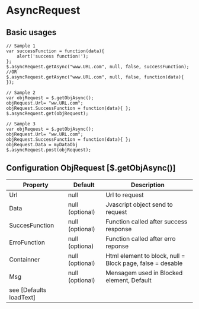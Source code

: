 # AsyncRequest

## Basic usages

	// Sample 1
	var successFunction = function(data){
		alert('success function!');
	};
	$.asyncRequest.getAsync("www.URL.com", null, false, successFunction);
	//OR
	$.asyncRequest.getAsync("www.URL.com", null, false, function(data){ });	

	// Sample 2
	var objRequest = $.getObjAsync();
	objRequest.Url= "ww.URL.com";
	objRequest.SuccessFunction = function(data){ };
	$.asyncRequest.get(objRequest);
	
	// Sample 3
	var objRequest = $.getObjAsync();
	objRequest.Url= "ww.URL.com";
	objRequest.SuccessFunction = function(data){ };
	objRequest.Data = myDataObj
	$.asyncRequest.post(objRequest);


## Configuration ObjRequest [$.getObjAsync()]
| Property          |  Default                             |  Description                                               |
|------------------|--------------------------------------|------------------------------------------------------------|
|Url				|null									| Url to request											|
|Data				|null (optional)						|Jvascript object send to request							|
|SuccesFunction		|null (optional)						|Function called after success response						|
|ErroFunction		|null (optiona)							|Function called after erro reponse							|
|Containner			|null (optional)						|Html element to block, null = Block page, false = desable	|
|Msg				|null (optional)						|Mensagem used in Blocked element, Default 
see [Defaults loadText]|